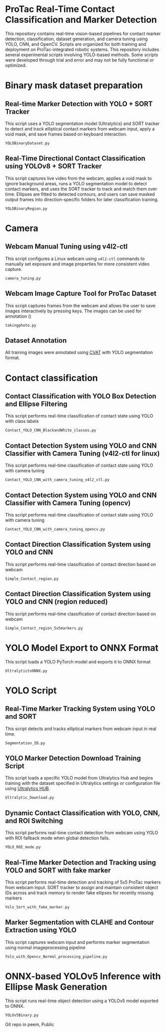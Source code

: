 # ProTac Real-Time Contact Classification and Marker Detection
This repository contains real-time vision-based pipelines for contact marker detection, classification, dataset generation, and camera tuning using YOLO, CNN, and OpenCV. Scripts are organized for both training and deployment on ProTac-integrated robotic systems. This repository includes several experimental scripts involving YOLO-based methods. Some scripts were developed through trial and error and may not be fully functional or optimized.

# Binary mask dataset preparation

## Real-time Marker Detection with YOLO + SORT Tracker
This script uses a YOLO segmentation model (Ultralytics) and SORT tracker to detect and track elliptical contact markers from webcam input, apply a void mask, and save frames based on keyboard interaction.
```
YOLOBinaryDataset.py
```

## Real-Time Directional Contact Classification using YOLOv8 + SORT Tracker
This script captures live video from the webcam, applies a void mask to ignore background areas, runs a YOLO segmentation model to detect contact markers, and uses the SORT tracker to track and match them over time. Ellipses are fitted to detected contours, and users can save masked output frames into direction-specific folders for later classification training.
```
YOLOBinaryRegion.py
```

# Camera

## Webcam Manual Tuning using v4l2-ctl
This script configures a Linux webcam using `v4l2-ctl` commands to manually set exposure and image properties for more consistent video capture.
```
camera_tuning.py
```
## Webcam Image Capture Tool for ProTac Dataset
This script captures frames from the webcam and allows the user to save images interactively by pressing keys. The images can be used for annotation ()
```
takingphoto.py
```

## Dataset Annotation

All training images were annotated using [CVAT](https://cvat.org/) with YOLO segmentation format.


# Contact classification

## Contact Classification with YOLO Box Detection and Ellipse Filtering
This script performs real-time classification of contact state using YOLO with class labels
```
Contact_YOLO_CNN_BlackandWhite_classes.py
```
## Contact Detection System using YOLO and CNN Classifier with Camera Tuning (v4l2-ctl for linux)
This script performs real-time classification of contact state using YOLO with camera tuning
```
Contact_YOLO_CNN_with_camera_tuning_v4l2_ctl.py
```
## Contact Detection System using YOLO and CNN Classifier with Camera Tuning (opencv) 
This script performs real-time classification of contact state using YOLO with camera tuning
```
Contact_YOLO_CNN_with_camera_tuning_opencv.py
```
## Contact Direction Classification System using YOLO and CNN
This script performs real-time classification of contact direction based on webcam
```
Simple_Contact_region.py
```
## Contact Direction Classification System using YOLO and CNN (region reduced)
This script performs real-time classification of contact direction based on webcam
```
Simple_Contact_region_5x5markers.py
```

# YOLO Model Export to ONNX Format
This script loads a YOLO PyTorch model and exports it to ONNX format
```
UltralytictoONNX.py
```

# YOLO Script


## Real-Time Marker Tracking System using YOLO and SORT
This script detects and tracks elliptical markers from webcam input in real time.
```
Segmentation_ID.py
```
## YOLO Marker Detection Download Training Script
This script loads a specific YOLO model from Ultralytics Hub and begins training with the dataset specified in Ultralytics settings or configuration file using [Ultralytics HUB](https://hub.ultralytics.com/).  

```
Ultralytic_Download.py
```

## Dynamic Contact Classification with YOLO, CNN, and ROI Switching
This script performs real-time contact detection from webcam using YOLO with ROI fallback mode when global detection fails.
```
YOLO_ROI_mode.py
```
## Real-Time Marker Detection and Tracking using YOLO and SORT with fake marker
This script performs real-time detection and tracking of 5x5 ProTac markers from webcam input. SORT tracker to assign and maintain consistent object IDs across and track memory to render fake ellipses for recently missing markers

```
Yolo_Sort_with_fake_marker.py
```


## Marker Segmentation with CLAHE and Contour Extraction using YOLO
This script captures webcam input and performs marker segmentation using normal imageprocessing pipeline
```
Yolo_with_Opencv_Normal_processing_pipeline.py
```

# ONNX-based YOLOv5 Inference with Ellipse Mask Generation
This script runs real-time object detection using a YOLOv5 model exported to ONNX.
```
YOLOv5Binary.py
```




Git repo in peem, Public
